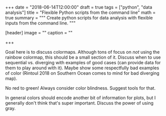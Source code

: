 +++
date = "2018-06-14T12:00:00"
draft = true
tags = ["python", "data analysis"]
title = "Flexible Python scripts from the command line"
math = true
summary = """
Create python scripts for data analysis with flexible inputs from the command line.
"""

[header]
image = ""
caption = ""

+++

Goal here is to discuss colormaps. Although tons of focus on *not* using the rainbow colormap, this should be a small section of it. Discuss when to use sequential vs. diverging with examples of good cases (can provide data for them to play around with it). Maybe show some respectfully bad examples of color (Rintoul 2018 on Southern Ocean comes to mind for bad diverging map).

No red to green! Always consider color blindness. Suggest tools for that.

In general colors should encode another bit of information for plots, but I generally don't think that's super important. Discuss the power of using gray. 